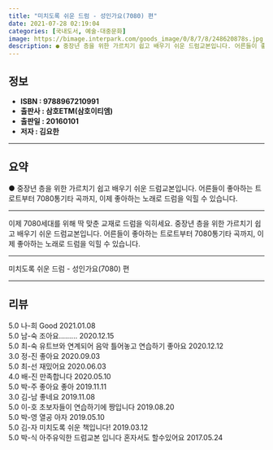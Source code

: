 ```yaml
---
title: "미치도록 쉬운 드럼 - 성인가요(7080) 편"
date: 2021-07-28 02:19:04
categories: [국내도서, 예술-대중문화]
image: https://bimage.interpark.com/goods_image/0/8/7/8/248620878s.jpg
description: ● 중장년 층을 위한 가르치기 쉽고 배우기 쉬운 드럼교본입니다. 어른들이 좋아하는 트로트부터 7080통기타 곡까지, 이제 좋아하는 노래로 드럼을 익힐 수 있습니다.
---
```


## **정보**

- **ISBN : 9788967210991**
- **출판사 : 삼호ETM(삼호이티엠)**
- **출판일 : 20160101**
- **저자 : 김요한**

------



## **요약**

●  중장년 층을 위한 가르치기 쉽고 배우기 쉬운 드럼교본입니다. 어른들이 좋아하는 트로트부터 7080통기타 곡까지, 이제 좋아하는 노래로 드럼을 익힐 수 있습니다.

------

이제 7080세대를 위해 딱 맞춘 교재로 드럼을 익히세요. 중장년 층을 위한 가르치기 쉽고 배우기 쉬운 드럼교본입니다. 어른들이 좋아하는 트로트부터 7080통기타 곡까지, 이제 좋아하는 노래로 드럼을 익힐 수 있습니다.

------


미치도록 쉬운 드럼 - 성인가요(7080) 편 

------


## **리뷰** 

5.0 나-희  Good 2021.01.08 <br/>5.0 남-숙 조아요......... 2020.12.15 <br/>5.0 최-숙 유트브와 연계되어 음악 틀어놓고 연습하기
좋아요 2020.12.12 <br/>3.0 정-진 좋아요 2020.09.03 <br/>5.0 최-선 재밌어요 2020.06.03 <br/>4.0 배-진 만족합니다  2020.05.10 <br/>5.0 박-주 좋아요 좋아 2019.11.11 <br/>3.0 김-남 좋네요
 2019.11.08 <br/>5.0 이-호 초보자들이 연습하기에 짱입니다 2019.08.20 <br/>5.0 박-영 열공 아자 2019.05.10 <br/>5.0 김-자 미치도록 쉬운 책입니다! 2019.03.12 <br/>5.0 박-식 아주유익한 드럼교본 입니다
혼자서도 할수있어요 2017.05.24 <br/>